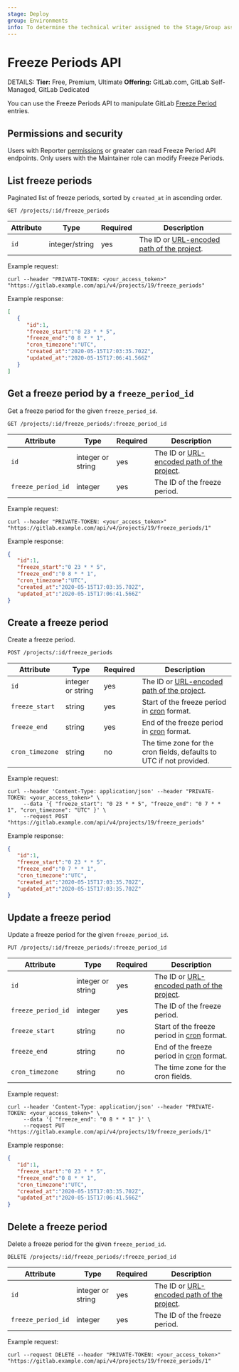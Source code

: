 ```yaml
---
stage: Deploy
group: Environments
info: To determine the technical writer assigned to the Stage/Group associated with this page, see https://handbook.gitlab.com/handbook/product/ux/technical-writing/#assignments
---
```


# Freeze Periods API

DETAILS:
**Tier:** Free, Premium, Ultimate
**Offering:** GitLab.com, GitLab Self-Managed, GitLab Dedicated

You can use the Freeze Periods API to manipulate GitLab [Freeze Period](../user/project/releases/index.md#prevent-unintentional-releases-by-setting-a-deploy-freeze) entries.

## Permissions and security

Users with Reporter [permissions](../user/permissions.md) or greater can read
Freeze Period API endpoints. Only users with the Maintainer role can modify
Freeze Periods.

## List freeze periods

Paginated list of freeze periods, sorted by `created_at` in ascending order.

```plaintext
GET /projects/:id/freeze_periods
```

| Attribute     | Type           | Required | Description                                                                         |
| ------------- | -------------- | -------- | ----------------------------------------------------------------------------------- |
| `id`          | integer/string | yes      | The ID or [URL-encoded path of the project](rest/index.md#namespaced-paths). |

Example request:

```shell
curl --header "PRIVATE-TOKEN: <your_access_token>" "https://gitlab.example.com/api/v4/projects/19/freeze_periods"
```

Example response:

```json
[
   {
      "id":1,
      "freeze_start":"0 23 * * 5",
      "freeze_end":"0 8 * * 1",
      "cron_timezone":"UTC",
      "created_at":"2020-05-15T17:03:35.702Z",
      "updated_at":"2020-05-15T17:06:41.566Z"
   }
]
```

## Get a freeze period by a `freeze_period_id`

Get a freeze period for the given `freeze_period_id`.

```plaintext
GET /projects/:id/freeze_periods/:freeze_period_id
```

| Attribute     | Type           | Required | Description                                                                         |
| ------------- | -------------- | -------- | ----------------------------------------------------------------------------------- |
| `id`          | integer or string | yes      | The ID or [URL-encoded path of the project](rest/index.md#namespaced-paths). |
| `freeze_period_id`    | integer         | yes      | The ID of the freeze period.                                     |

Example request:

```shell
curl --header "PRIVATE-TOKEN: <your_access_token>" "https://gitlab.example.com/api/v4/projects/19/freeze_periods/1"
```

Example response:

```json
{
   "id":1,
   "freeze_start":"0 23 * * 5",
   "freeze_end":"0 8 * * 1",
   "cron_timezone":"UTC",
   "created_at":"2020-05-15T17:03:35.702Z",
   "updated_at":"2020-05-15T17:06:41.566Z"
}
```

## Create a freeze period

Create a freeze period.

```plaintext
POST /projects/:id/freeze_periods
```

| Attribute          | Type            | Required                    | Description                                                                                                                      |
| -------------------| --------------- | --------                    | -------------------------------------------------------------------------------------------------------------------------------- |
| `id`               | integer or string  | yes                         | The ID or [URL-encoded path of the project](rest/index.md#namespaced-paths).                                              |
| `freeze_start`     | string          | yes                         | Start of the freeze period in [cron](https://crontab.guru/) format.                                                              |
| `freeze_end`       | string          | yes                         | End of the freeze period in [cron](https://crontab.guru/) format.                                                                |
| `cron_timezone`    | string          | no                          | The time zone for the cron fields, defaults to UTC if not provided.                                                               |

Example request:

```shell
curl --header 'Content-Type: application/json' --header "PRIVATE-TOKEN: <your_access_token>" \
     --data '{ "freeze_start": "0 23 * * 5", "freeze_end": "0 7 * * 1", "cron_timezone": "UTC" }' \
     --request POST "https://gitlab.example.com/api/v4/projects/19/freeze_periods"
```

Example response:

```json
{
   "id":1,
   "freeze_start":"0 23 * * 5",
   "freeze_end":"0 7 * * 1",
   "cron_timezone":"UTC",
   "created_at":"2020-05-15T17:03:35.702Z",
   "updated_at":"2020-05-15T17:03:35.702Z"
}
```

## Update a freeze period

Update a freeze period for the given `freeze_period_id`.

```plaintext
PUT /projects/:id/freeze_periods/:freeze_period_id
```

| Attribute     | Type            | Required | Description                                                                                                 |
| ------------- | --------------- | -------- | ----------------------------------------------------------------------------------------------------------- |
| `id`          | integer or string  | yes      | The ID or [URL-encoded path of the project](rest/index.md#namespaced-paths).                         |
| `freeze_period_id`    | integer          | yes      | The ID of the freeze period.                                                              |
| `freeze_start`     | string          | no                         | Start of the freeze period in [cron](https://crontab.guru/) format.                                                              |
| `freeze_end`       | string          | no                         | End of the freeze period in [cron](https://crontab.guru/) format.                                                                |
| `cron_timezone`    | string          | no                          | The time zone for the cron fields.                                                               |

Example request:

```shell
curl --header 'Content-Type: application/json' --header "PRIVATE-TOKEN: <your_access_token>" \
     --data '{ "freeze_end": "0 8 * * 1" }' \
     --request PUT "https://gitlab.example.com/api/v4/projects/19/freeze_periods/1"
```

Example response:

```json
{
   "id":1,
   "freeze_start":"0 23 * * 5",
   "freeze_end":"0 8 * * 1",
   "cron_timezone":"UTC",
   "created_at":"2020-05-15T17:03:35.702Z",
   "updated_at":"2020-05-15T17:06:41.566Z"
}
```

## Delete a freeze period

Delete a freeze period for the given `freeze_period_id`.

```plaintext
DELETE /projects/:id/freeze_periods/:freeze_period_id
```

| Attribute     | Type           | Required | Description                                                                         |
| ------------- | -------------- | -------- | ----------------------------------------------------------------------------------- |
| `id`          | integer or string | yes      | The ID or [URL-encoded path of the project](rest/index.md#namespaced-paths). |
| `freeze_period_id`    | integer         | yes      | The ID of the freeze period.                                     |

Example request:

```shell
curl --request DELETE --header "PRIVATE-TOKEN: <your_access_token>" "https://gitlab.example.com/api/v4/projects/19/freeze_periods/1"

```
